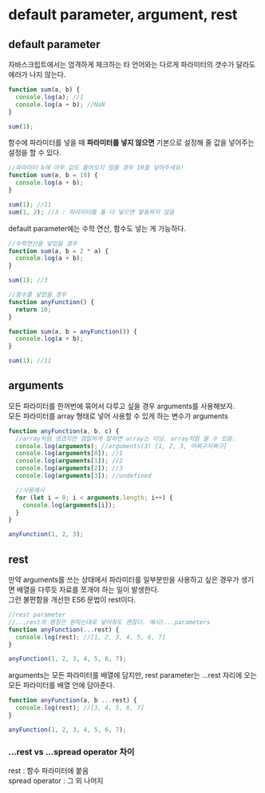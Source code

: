 # default parameter, argument, rest

## default parameter

자바스크립트에서는 엄격하게 체크하는 타 언어와는 다르게 파라미터의 갯수가 달라도 에러가 나지 않는다.

```js
function sum(a, b) {
  console.log(a); //1
  console.log(a + b); //NaN
}

sum(1);
```

함수에 파라미터를 넣을 때 <strong>파라미터를 넣지 않으면</strong> 기본으로 설정해 줄 값을 넣어주는 설정을 할 수 있다.

```js
//파라미터 b에 아무 값도 들어오지 않을 경우 10을 넣어주세요!
function sum(a, b = 10) {
  console.log(a + b);
}

sum(1); //11
sum(1, 2); //3 : 파라미터를 둘 다 넣으면 발동하지 않음
```

default parameter에는 수학 연산, 함수도 넣는 게 가능하다.

```js
//수학연산을 넣었을 경우
function sum(a, b = 2 * a) {
  console.log(a + b);
}

sum(1); //3

//함수를 넣었을 경우
function anyFunction() {
  return 10;
}

function sum(a, b = anyFunction()) {
  console.log(a + b);
}

sum(1); //11
```

## arguments

모든 파라미터를 한꺼번에 묶어서 다루고 싶을 경우 arguments를 사용해보자.  
모든 파라미터를 array 형태로 넣어 사용할 수 있게 하는 변수가 arguments

```js
function anyFunction(a, b, c) {
  //array처럼 생겼지만 엄밀하게 말하면 array는 아님. array처럼 쓸 수 있음.
  console.log(arguments); //arguments(3) [1, 2, 3, 어쩌구저쩌구]
  console.log(arguments[0]); //1
  console.log(arguments[1]); //2
  console.log(arguments[2]); //3
  console.log(arguments[3]); //undefined

  //사용예시
  for (let i = 0; i < arguments.length; i++) {
    console.log(arguments[i]);
  }
}

anyFunction(1, 2, 3);
```

## rest

만약 arguments를 쓰는 상태에서 파라미터를 일부분만을 사용하고 싶은 경우가 생기면 배열을 다루듯 자료를 쪼개야 하는 일이 발생한다.  
그런 불편함을 개선한 ES6 문법이 rest이다.

```js
//rest parameter
//...rest의 명칭은 원하는대로 넣어줘도 괜찮다. 예시)...parameters
function anyFunction(...rest) {
  console.log(rest); //[1, 2, 3, 4, 5, 6, 7]
}

anyFunction(1, 2, 3, 4, 5, 6, 7);
```

arguments는 모든 파라미터를 배열에 담지만, rest parameter는 ...rest 자리에 오는 모든 파라미터를 배열 안에 담아준다.

```js
function anyFunction(a, b ...rest) {
  console.log(rest); //[3, 4, 5, 6, 7]
}

anyFunction(1, 2, 3, 4, 5, 6, 7);
```

### ...rest vs ...spread operator 차이

rest : 함수 파라미터에 붙음  
spread operator : 그 외 나머지
